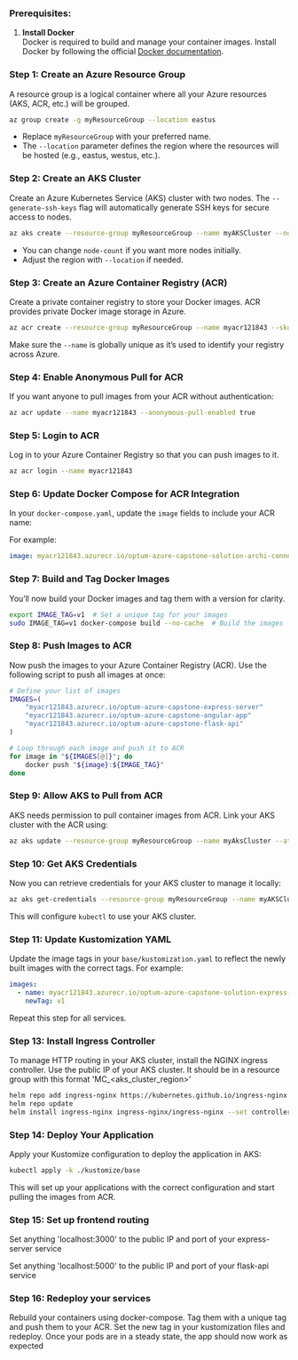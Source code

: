 ### Prerequisites:
1. **Install Docker**  
   Docker is required to build and manage your container images. Install Docker by following the official [Docker documentation](https://docs.docker.com/get-docker/).

### Step 1: Create an Azure Resource Group
A resource group is a logical container where all your Azure resources (AKS, ACR, etc.) will be grouped.

```bash
az group create -g myResourceGroup --location eastus
```

- Replace `myResourceGroup` with your preferred name.
- The `--location` parameter defines the region where the resources will be hosted (e.g., eastus, westus, etc.).

### Step 2: Create an AKS Cluster
Create an Azure Kubernetes Service (AKS) cluster with two nodes. The `--generate-ssh-keys` flag will automatically generate SSH keys for secure access to nodes.

```bash
az aks create --resource-group myResourceGroup --name myAKSCluster --node-count 2 --generate-ssh-keys --location eastus
```

- You can change `node-count` if you want more nodes initially.
- Adjust the region with `--location` if needed.

### Step 3: Create an Azure Container Registry (ACR)
Create a private container registry to store your Docker images. ACR provides private Docker image storage in Azure.

```bash
az acr create --resource-group myResourceGroup --name myacr121843 --sku Standard --location eastus
```

Make sure the `--name` is globally unique as it’s used to identify your registry across Azure.

### Step 4: Enable Anonymous Pull for ACR
If you want anyone to pull images from your ACR without authentication:

```bash
az acr update --name myacr121843 --anonymous-pull-enabled true
```

### Step 5: Login to ACR
Log in to your Azure Container Registry so that you can push images to it.

```bash
az acr login --name myacr121843
```

### Step 6: Update Docker Compose for ACR Integration
In your `docker-compose.yaml`, update the `image` fields to include your ACR name:

For example:
```yaml
image: myacr121843.azurecr.io/optum-azure-capstone-solution-archi-connect-frontend:${IMAGE_TAG}
```

### Step 7: Build and Tag Docker Images
You’ll now build your Docker images and tag them with a version for clarity.

```bash
export IMAGE_TAG=v1  # Set a unique tag for your images
sudo IMAGE_TAG=v1 docker-compose build --no-cache  # Build the images
```

### Step 8: Push Images to ACR
Now push the images to your Azure Container Registry (ACR). Use the following script to push all images at once:

```bash
# Define your list of images
IMAGES=(
    "myacr121843.azurecr.io/optum-azure-capstone-express-server"
    "myacr121843.azurecr.io/optum-azure-capstone-angular-app"
    "myacr121843.azurecr.io/optum-azure-capstone-flask-api"
)

# Loop through each image and push it to ACR
for image in "${IMAGES[@]}"; do
    docker push "${image}:${IMAGE_TAG}"
done
```

### Step 9: Allow AKS to Pull from ACR
AKS needs permission to pull container images from ACR. Link your AKS cluster with the ACR using:

```bash
az aks update --resource-group myResourceGroup --name myAksCluster --attach-acr myacr121843
```

### Step 10: Get AKS Credentials
Now you can retrieve credentials for your AKS cluster to manage it locally:

```bash
az aks get-credentials --resource-group myResourceGroup --name myAKSCluster
```

This will configure `kubectl` to use your AKS cluster.

### Step 11: Update Kustomization YAML
Update the image tags in your `base/kustomization.yaml` to reflect the newly built images with the correct tags. For example:

```yaml
images:
  - name: myacr121843.azurecr.io/optum-azure-capstone-solution-express-server
    newTag: v1
```

Repeat this step for all services.

### Step 13: Install Ingress Controller
To manage HTTP routing in your AKS cluster, install the NGINX ingress controller. Use the public IP of your AKS cluster. It should be in a resource group with this format 'MC_<your-rg-name>_<your-aks-cluster-name>_<aks_cluster_region>'

```bash
helm repo add ingress-nginx https://kubernetes.github.io/ingress-nginx
helm repo update
helm install ingress-nginx ingress-nginx/ingress-nginx --set controller.service.loadBalancerIP=<your-public-ip>
```

### Step 14: Deploy Your Application
Apply your Kustomize configuration to deploy the application in AKS:

```bash
kubectl apply -k ./kustomize/base
```

This will set up your applications with the correct configuration and start pulling the images from ACR.

### Step 15: Set up frontend routing

Set anything 'localhost:3000' to the public IP and port of your express-server service

Set anything 'localhost:5000' to the public IP and port of your flask-api service

### Step 16: Redeploy your services

Rebuild your containers using docker-compose. Tag them with a unique tag and push them to your ACR. Set the new tag in your kustomization files and redeploy. Once your pods are in a steady state, the app should now work as expected
